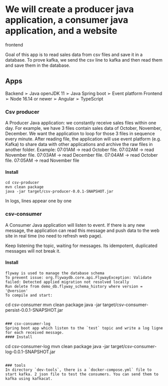 # We will create a producer java application, a consumer java application, and a website
frontend

Goal of this app is to read sales data from csv files and save it in a database. To prove kafka, we send the csv line to kafka and then read them and save them in the database.

## Apps
Backend
➢ Java openJDK 11
➢ Java Spring boot
➢ Event platform
Frontend
➢ Node 16.14 or newer
➢ Angular
➢ TypeScript

### Csv producer
A Producer Java application: we constantly receive sales files within one day. For example, we 
have 3 files contain sales data of October, November, December. We want the application to 
loop for those 3 files in sequence every minute. After reading file, the application will use event 
platform (e.g. Kafka) to share data with other applications and archive the raw files in another 
folder.
Example:
07:01AM -> read October file.
07:02AM -> read November file.
07:03AM -> read December file.
07:04AM -> read October file.
07:05AM -> read November file

#### Install
```
cd csv-producer
mvn clean package
java -jar target/csv-producer-0.0.1-SNAPSHOT.jar
```

In logs, lines appear one by one

### csv-consumer
A Consumer Java application will listen to event. If there is any new message, the application 
can read this message and push data to the web site in real time (no need to refresh web 
page).

Keep listening the topic, waiting for messages. Its idempotent, duplicated messages will not break it.
#### Install
```
flyway is used to manage the database schema
To prevent issue: org.flywaydb.core.api.FlywayException: Validate failed: Detected applied migration not resolved locally
Run delete from demo_db.flyway_schema_history where version = '@version'
To compile and start:
```
cd csv-consumer
mvn clean package
java -jar target/csv-consumer-persist-0.0.1-SNAPSHOT.jar
```

### csv-consumer-log
Spring boot app which listen to the `test` topic and write a log ligne for each received message.
#### Install
```
cd csv-consumer-log
mvn clean package
java -jar target/csv-consumer-log-0.0.1-SNAPSHOT.jar
```

### tools
In directory `dev-tools`, there is a `docker-compose.yml` file to start kafka. 2 json file to test the consumers. You can send them to kafka using kafkacat.
